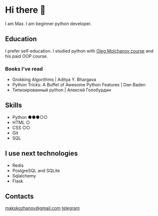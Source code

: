 # Hi there 👋
I am Max.
I am beginner python developer.

## Education
I prefer self-education.
I studied python with [Oleg Molchanov course](https://youtube.com/playlist?list=PLlWXhlUMyooaeSj8L8tVVbtUo0WCO4ORR&si=3TOXOvZ0pRO4jusr) and his paid OOP course.

### Books I've read
* Grokking Algorithms | Aditya Y. Bhargava
* Python Tricks: A Buffet of Awesome Python Features | Dan Baden
* Типизированный python | Алексей Голобурдин

## Skills

* Python ●●●○○
* HTML ○
* CSS ○○
* Git
* SQL

## I use next technologies
* Redis
* PostgreSQL and SQLite
* Sqlalchemy
* Flask

## Contacts
[makskozhanov@gmail.com](mailto:makskozhanov@gmail.com)
[telegram](https://t.me/maxkozhanov)
